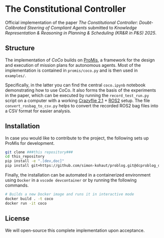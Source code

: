 # The Constitutional Controller

Official implementation of the paper *The Constitutional Controller: Doubt-Calibrated Steering of Compliant Agents* submitted to *Knowledge Representation & Reasoning in Planning & Scheduling (KR&R in P&S) 2025*.

## Structure

The implementation of *CoCo* builds on [ProMis](https://github.com/HRI-EU/ProMis), a framework for the design and execution of mission plans for autonomous agents.
Most of the implementation is contained in `promis/coco.py` and is then used in `examples/`.

Specifically, in the latter you can find the central `coco.ipynb` notebook demonstrating how to use CoCo.
It also forms the basis of the experiments in the paper, which can be executed by running the `record_test_run.py` script on a computer with a working [Crazyflie 2.1](https://www.bitcraze.io/products/old-products/crazyflie-2-1/) + [ROS2](docs.ros.org/en/rolling) setup.
The file `convert_rosbag_to_csv.py` helps to convert the recorded ROS2 bag files into a CSV format for easier analysis.

## Installation

In case you would like to contribute to the project, the following sets up ProMis for development.

```bash
git clone ###this repository###
cd this_repository
pip install -e ".[dev,doc]"
pip install git+https://github.com/simon-kohaut/problog.git@dcproblog_develop
```

Finally, the installation can be automated in a containerized environment using `Docker` in a `vscode devcontainer` or by running the following commands.

```bash
# Builds a new Docker image and runs it in interactive mode
docker build . -t coco
docker run -it coco
```

## License

We will open-source this complete implementation upon acceptance.

